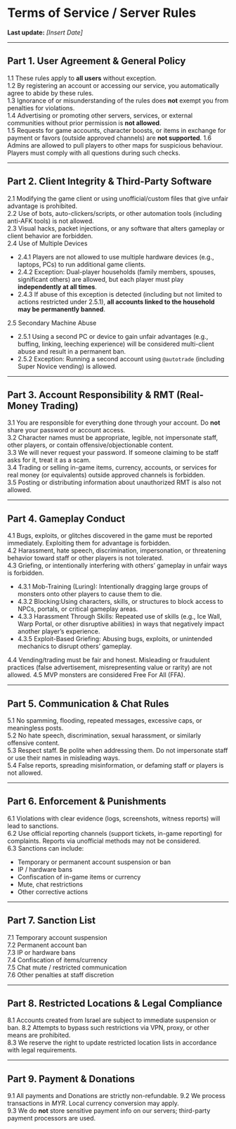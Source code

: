 # Terms of Service / Server Rules

**Last update:** *[Insert Date]*

---

## Part 1. User Agreement & General Policy
1.1 These rules apply to **all users** without exception.  
1.2 By registering an account or accessing our service, you automatically agree to abide by these rules.  
1.3 Ignorance of or misunderstanding of the rules does **not** exempt you from penalties for violations.  
1.4 Advertising or promoting other servers, services, or external communities without prior permission is **not allowed**.  
1.5 Requests for game accounts, character boosts, or items in exchange for payment or favors (outside approved channels) are **not supported**. 
1.6 Admins are allowed to pull players to other maps for suspicious behaviour. Players must comply with all questions during such checks. 

---

## Part 2. Client Integrity & Third-Party Software
2.1 Modifying the game client or using unofficial/custom files that give unfair advantage is prohibited.  
2.2 Use of bots, auto-clickers/scripts, or other automation tools (including anti-AFK tools) is not allowed.  
2.3 Visual hacks, packet injections, or any software that alters gameplay or client behavior are forbidden.  
2.4 Use of Multiple Devices

- 2.4.1 Players are not allowed to use multiple hardware devices (e.g., laptops, PCs) to run additional game clients.  
- 2.4.2 Exception: Dual-player households (family members, spouses, significant others) are allowed, but each player must play **independently at all times**.  
- 2.4.3 If abuse of this exception is detected (including but not limited to actions restricted under 2.5.1), **all accounts linked to the household may be permanently banned**.
  
2.5 Secondary Machine Abuse  
- 2.5.1 Using a second PC or device to gain unfair advantages (e.g., buffing, linking, leeching experience) will be considered multi-client abuse and result in a permanent ban.  
- 2.5.2 Exception: Running a second account using `@autotrade` (including Super Novice vending) is allowed.  

---

## Part 3. Account Responsibility & RMT (Real-Money Trading)
3.1 You are responsible for everything done through your account. Do **not** share your password or account access.  
3.2 Character names must be appropriate, legible, not impersonate staff, other players, or contain offensive/objectionable content.  
3.3 We will never request your password. If someone claiming to be staff asks for it, treat it as a scam.  
3.4 Trading or selling in-game items, currency, accounts, or services for real money (or equivalents) outside approved channels is forbidden.  
3.5 Posting or distributing information about unauthorized RMT is also not allowed.  

---

## Part 4. Gameplay Conduct
4.1 Bugs, exploits, or glitches discovered in the game must be reported immediately. Exploiting them for advantage is forbidden.  
4.2 Harassment, hate speech, discrimination, impersonation, or threatening behavior toward staff or other players is not tolerated.  
4.3 Griefing, or intentionally interfering with others’ gameplay in unfair ways is forbidden.
- 4.3.1 Mob-Training (Luring): Intentionally dragging large groups of monsters onto other players to cause them to die.  
- 4.3.2 Blocking:Using characters, skills, or structures to block access to NPCs, portals, or critical gameplay areas.  
- 4.3.3 Harassment Through Skills: Repeated use of skills (e.g., Ice Wall, Warp Portal, or other disruptive abilities) in ways that negatively impact another player’s experience.  
- 4.3.5 Exploit-Based Griefing: Abusing bugs, exploits, or unintended mechanics to disrupt others’ gameplay.  
  
4.4 Vending/trading must be fair and honest. Misleading or fraudulent practices (false advertisement, misrepresenting value or rarity) are not allowed.
4.5 MVP monsters are considered Free For All (FFA).

---

## Part 5. Communication & Chat Rules
5.1 No spamming, flooding, repeated messages, excessive caps, or meaningless posts.  
5.2 No hate speech, discrimination, sexual harassment, or similarly offensive content.  
5.3 Respect staff. Be polite when addressing them. Do not impersonate staff or use their names in misleading ways.  
5.4 False reports, spreading misinformation, or defaming staff or players is not allowed.  

---

## Part 6. Enforcement & Punishments
6.1 Violations with clear evidence (logs, screenshots, witness reports) will lead to sanctions.  
6.2 Use official reporting channels (support tickets, in-game reporting) for complaints. Reports via unofficial methods may not be considered.  
6.3 Sanctions can include:  
- Temporary or permanent account suspension or ban  
- IP / hardware bans  
- Confiscation of in-game items or currency  
- Mute, chat restrictions  
- Other corrective actions  

---

## Part 7. Sanction List
7.1 Temporary account suspension  
7.2 Permanent account ban  
7.3 IP or hardware bans  
7.4 Confiscation of items/currency  
7.5 Chat mute / restricted communication  
7.6 Other penalties at staff discretion  

---

## Part 8. Restricted Locations & Legal Compliance
8.1 Accounts created from Israel are subject to immediate suspension or ban.
8.2 Attempts to bypass such restrictions via VPN, proxy, or other means are prohibited.  
8.3 We reserve the right to update restricted location lists in accordance with legal requirements.  

---

## Part 9. Payment & Donations
9.1 All payments and Donations are strictly non-refundable.
9.2 We process transactions in *MYR*. Local currency conversion may apply.  
9.3 We do **not** store sensitive payment info on our servers; third-party payment processors are used.
